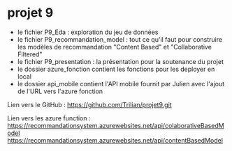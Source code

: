 # projet 9

- le fichier P9_Eda : exploration du jeu de données
- le fichier P9_recommandation_model : tout ce qu'il faut pour construire les modèles de recommandation "Content Based" et "Collaborative Filtered"
- le fichier P9_presentation : la présentation pour la soutenance du projet
- le dossier azure_fonction contient les fonctions pour les deployer en local
- le dossier api_mobile contient l'API mobile fournit par Julien avec l'ajout de l'URL vers l'azure fonction

Lien vers le GitHub :
https://github.com/Trilian/projet9.git


Lien vers les azure function :
https://recommandationsystem.azurewebsites.net/api/colaborativeBasedModel
https://recommandationsystem.azurewebsites.net/api/contentBasedModel
